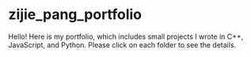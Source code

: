 # zijie_pang_portfolio
Hello! Here is my portfolio, which includes small projects I wrote in C++, JavaScript, and Python. Please click on each folder to see the details.
